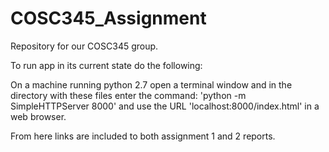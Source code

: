 # COSC345_Assignment
Repository for our COSC345 group.

To run app in its current state do the following:

On a machine running python 2.7 open a terminal window and in the directory with these files enter the command: 'python -m SimpleHTTPServer 8000' and use the URL 'localhost:8000/index.html' in a web browser.

From here links are included to both assignment 1 and 2 reports.
